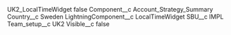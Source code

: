 <?xml version="1.0" encoding="UTF-8"?>
<CustomMetadata xmlns="http://soap.sforce.com/2006/04/metadata" xmlns:xsi="http://www.w3.org/2001/XMLSchema-instance" xmlns:xsd="http://www.w3.org/2001/XMLSchema">
    <label>UK2_LocalTimeWidget</label>
    <protected>false</protected>
    <values>
        <field>Component__c</field>
        <value xsi:type="xsd:string">Account_Strategy_Summary</value>
    </values>
    <values>
        <field>Country__c</field>
        <value xsi:type="xsd:string">Sweden</value>
    </values>
    <values>
        <field>LightningComponent__c</field>
        <value xsi:type="xsd:string">LocalTimeWidget</value>
    </values>
    <values>
        <field>SBU__c</field>
        <value xsi:type="xsd:string">IMPL</value>
    </values>
    <values>
        <field>Team_setup__c</field>
        <value xsi:type="xsd:string">UK2</value>
    </values>
    <values>
        <field>Visible__c</field>
        <value xsi:type="xsd:boolean">false</value>
    </values>
</CustomMetadata>
